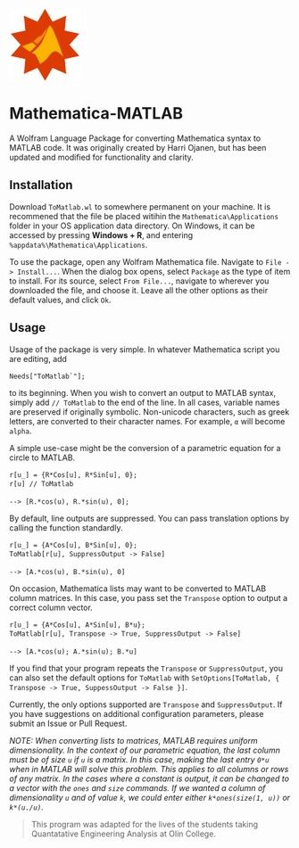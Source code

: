 <img src="/tomatlab.svg" width="128">

# Mathematica-MATLAB
A Wolfram Language Package for converting Mathematica syntax to MATLAB code. It was originally created by Harri Ojanen, but has been updated and modified for functionality and clarity.

## Installation
Download `ToMatlab.wl` to somewhere permanent on your machine. It is recommened that the file be placed witihin the `Mathematica\Applications` folder in your OS application data directory. On Windows, it can be accessed by pressing **Windows + R**, and entering `%appdata%\Mathematica\Applications`.

To use the package, open any Wolfram Mathematica file. Navigate to `File -> Install...`. When the dialog box opens, select `Package` as the type of item to install. For its source, select `From File...`, navigate to wherever you downloaded the file, and choose it. Leave all the other options as their default values, and click `Ok`.

## Usage
Usage of the package is very simple. In whatever Mathematica script you are editing, add

```
Needs["ToMatlab`"];
```

to its beginning. When you wish to convert an output to MATLAB syntax, simply add `// ToMatlab` to the end of the line. In all cases, variable names are preserved if originally symbolic. Non-unicode characters, such as greek letters, are converted to their character names. For example, `α` will become `alpha`.

A simple use-case might be the conversion of a parametric equation for a circle to MATLAB.

```
r[u_] = {R*Cos[u], R*Sin[u], 0};
r[u] // ToMatlab

--> [R.*cos(u), R.*sin(u), 0];
```

By default, line outputs are suppressed. You can pass translation options by calling the function standardly.

```
r[u_] = {A*Cos[u], B*Sin[u], 0};
ToMatlab[r[u], SuppressOutput -> False]

--> [A.*cos(u), B.*sin(u), 0]
```

On occasion, Mathematica lists may want to be converted to MATLAB column matrices. In this case, you pass set the `Transpose` option to output a correct column vector.

```
r[u_] = {A*Cos[u], A*Sin[u], B*u};
ToMatlab[r[u], Transpose -> True, SuppressOutput -> False]

--> [A.*cos(u); A.*sin(u); B.*u]
```

If you find that your program repeats the `Transpose` or `SuppressOutput`, you can also set the default options for `ToMatlab` with `SetOptions[ToMatlab, { Transpose -> True, SuppessOutput -> False }]`.

Currently, the only options supported are `Transpose` and `SuppressOutput`. If you have suggestions on additional configuration parameters, please submit an Issue or Pull Request.

_NOTE: When converting lists to matrices, MATLAB requires uniform dimensionality. In the context of our parametric equation, the last column must be of size `u` if `u` is a matrix. In this case, making the last entry `0*u` when in MATLAB will solve this problem. This applies to all columns or rows of any matrix. In the cases where a constant is output, it can be changed to a vector with the `ones` and `size` commands. If we wanted a column of dimensionality `u` and of value `k`, we could enter either `k*ones(size(1, u))` or `k*(u./u)`._

> This program was adapted for the lives of the students taking Quantatative Engineering Analysis at Olin College.